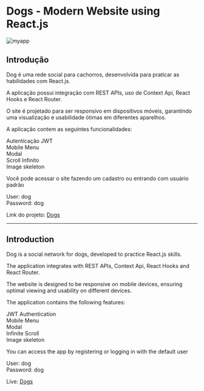 # Dogs - Modern Website using React.js 

![myapp](https://github.com/AttosSouza/PokeSA/assets/87350423/f049745e-06fe-42e9-935a-107978a699f2)

## Introdução

Dog é uma rede social para cachorros, desenvolvida para praticar as habilidades com React.js.

A aplicação possui integração com REST APIs, uso de Context Api, React Hooks e React Router.

O site é projetado para ser responsivo em dispositivos móveis, garantindo uma visualização e usabilidade ótimas em diferentes aparelhos.

A aplicação contem as seguintes funcionalidades: 

Autenticação JWT<br/>
Mobile Menu<br/>
Modal<br/>
Scroll Infinito<br/>
Image skeleton

Você pode acessar o site fazendo um cadastro ou entrando com usuário padrão

User: dog<br/>
Password: dog

Link do projeto: [Dogs](https://dog-phi.vercel.app/)

---------------------------------------------------------------------------

## Introduction 

Dog is a social network for dogs, developed to practice React.js skills.

The application integrates with REST APIs, Context Api, React Hooks and React Router.

The website is designed to be responsive on mobile devices, ensuring optimal viewing and usability on different devices.

The application contains the following features:

JWT Authentication<br/>
Mobile Menu<br/>
Modal<br/>
Infinite Scroll<br/>
Image skeleton

You can access the app by registering or logging in with the default user

User: dog<br/>
Password: dog 

Live: [Dogs](https://dog-phi.vercel.app/)
